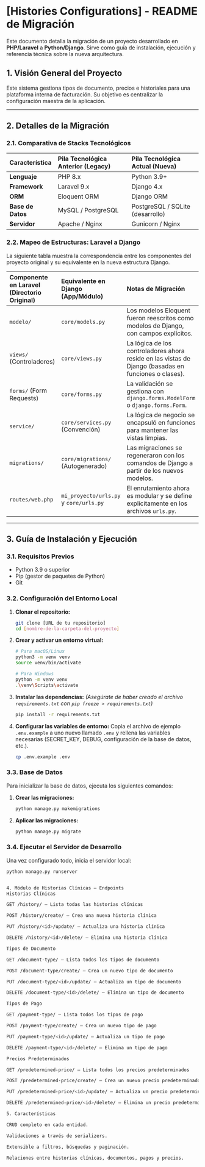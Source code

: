 # [Histories Configurations] - README de Migración

Este documento detalla la migración de un proyecto desarrollado en **PHP/Laravel** a **Python/Django**. Sirve como guía de instalación, ejecución y referencia técnica sobre la nueva arquitectura.

## 1. Visión General del Proyecto

Este sistema gestiona tipos de documento, precios e historiales para una plataforma interna de facturación. Su objetivo es centralizar la configuración maestra de la aplicación.

---

## 2. Detalles de la Migración

### 2.1. Comparativa de Stacks Tecnológicos

| Característica | Pila Tecnológica Anterior (Legacy) | Pila Tecnológica Actual (Nueva) |
| :--------------- | :--------------------------------- | :------------------------------ |
| **Lenguaje**     | PHP 8.x                            | Python 3.9+                     |
| **Framework**    | Laravel 9.x                        | Django 4.x                      |
| **ORM**          | Eloquent ORM                       | Django ORM                      |
| **Base de Datos**| MySQL / PostgreSQL                 | PostgreSQL / SQLite (desarrollo) |
| **Servidor**     | Apache / Nginx                     | Gunicorn / Nginx                |

### 2.2. Mapeo de Estructuras: Laravel a Django

La siguiente tabla muestra la correspondencia entre los componentes del proyecto original y su equivalente en la nueva estructura Django.

| Componente en Laravel (Directorio Original) | Equivalente en Django (App/Módulo) | Notas de Migración |
| :------------------------------------------ | :---------------------------------- | :----------------- |
| `modelo/`                                   | `core/models.py`                    | Los modelos Eloquent fueron reescritos como modelos de Django, con campos explícitos. |
| `views/` (Controladores)                    | `core/views.py`                     | La lógica de los controladores ahora reside en las vistas de Django (basadas en funciones o clases). |
| `forms/` (Form Requests)                    | `core/forms.py`                     | La validación se gestiona con `django.forms.ModelForm` o `django.forms.Form`. |
| `service/`                                  | `core/services.py` (Convención)     | La lógica de negocio se encapsuló en funciones para mantener las vistas limpias. |
| `migrations/`                               | `core/migrations/` (Autogenerado)   | Las migraciones se regeneraron con los comandos de Django a partir de los nuevos modelos. |
| `routes/web.php`                            | `mi_proyecto/urls.py` y `core/urls.py` | El enrutamiento ahora es modular y se define explícitamente en los archivos `urls.py`. |

---

## 3. Guía de Instalación y Ejecución

### 3.1. Requisitos Previos

*   Python 3.9 o superior
*   Pip (gestor de paquetes de Python)
*   Git

### 3.2. Configuración del Entorno Local

1.  **Clonar el repositorio:**
    ```bash
    git clone [URL de tu repositorio]
    cd [nombre-de-la-carpeta-del-proyecto]
    ```

2.  **Crear y activar un entorno virtual:**
    ```bash
    # Para macOS/Linux
    python3 -m venv venv
    source venv/bin/activate

    # Para Windows
    python -m venv venv
    .\venv\Scripts\activate
    ```

3.  **Instalar las dependencias:**
    *(Asegúrate de haber creado el archivo `requirements.txt` con `pip freeze > requirements.txt`)*
    ```bash
    pip install -r requirements.txt
    ```

4.  **Configurar las variables de entorno:**
    Copia el archivo de ejemplo `.env.example` a uno nuevo llamado `.env` y rellena las variables necesarias (SECRET_KEY, DEBUG, configuración de la base de datos, etc.).
    ```bash
    cp .env.example .env
    ```

### 3.3. Base de Datos

Para inicializar la base de datos, ejecuta los siguientes comandos:

1.  **Crear las migraciones:**
    ```bash
    python manage.py makemigrations
    ```

2.  **Aplicar las migraciones:**
    ```bash
    python manage.py migrate
    ```

### 3.4. Ejecutar el Servidor de Desarrollo

Una vez configurado todo, inicia el servidor local:
```bash
python manage.py runserver


4. Módulo de Historias Clínicas – Endpoints
Historias Clínicas

GET /history/ – Lista todas las historias clínicas

POST /history/create/ – Crea una nueva historia clínica

PUT /history/<id>/update/ – Actualiza una historia clínica

DELETE /history/<id>/delete/ – Elimina una historia clínica

Tipos de Documento

GET /document-type/ – Lista todos los tipos de documento

POST /document-type/create/ – Crea un nuevo tipo de documento

PUT /document-type/<id>/update/ – Actualiza un tipo de documento

DELETE /document-type/<id>/delete/ – Elimina un tipo de documento

Tipos de Pago

GET /payment-type/ – Lista todos los tipos de pago

POST /payment-type/create/ – Crea un nuevo tipo de pago

PUT /payment-type/<id>/update/ – Actualiza un tipo de pago

DELETE /payment-type/<id>/delete/ – Elimina un tipo de pago

Precios Predeterminados

GET /predetermined-price/ – Lista todos los precios predeterminados

POST /predetermined-price/create/ – Crea un nuevo precio predeterminado

PUT /predetermined-price/<id>/update/ – Actualiza un precio predeterminado

DELETE /predetermined-price/<id>/delete/ – Elimina un precio predeterminado

5. Características

CRUD completo en cada entidad.

Validaciones a través de serializers.

Extensible a filtros, búsquedas y paginación.

Relaciones entre historias clínicas, documentos, pagos y precios.
